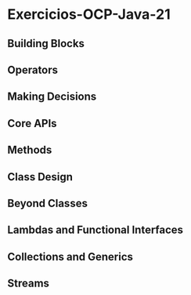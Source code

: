 # Exercicios-OCP-Java-21

## Building Blocks
## Operators
## Making Decisions
## Core APIs
## Methods
## Class Design
## Beyond Classes
## Lambdas and Functional Interfaces
## Collections and Generics
## Streams
